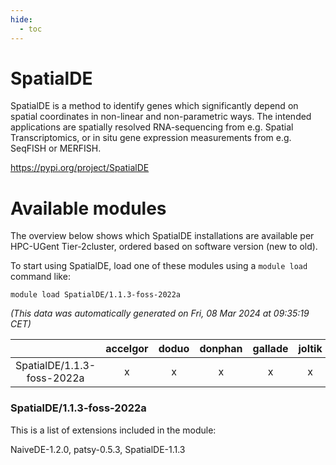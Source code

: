 ```yaml
---
hide:
  - toc
---
```


SpatialDE
=========


SpatialDE is a method to identify genes which significantly depend on spatial coordinates in non-linear and non-parametric ways. The intended applications are spatially resolved RNA-sequencing from e.g. Spatial Transcriptomics, or in situ gene expression measurements from e.g. SeqFISH or MERFISH.

https://pypi.org/project/SpatialDE
# Available modules


The overview below shows which SpatialDE installations are available per HPC-UGent Tier-2cluster, ordered based on software version (new to old).

To start using SpatialDE, load one of these modules using a `module load` command like:

```shell
module load SpatialDE/1.1.3-foss-2022a
```

*(This data was automatically generated on Fri, 08 Mar 2024 at 09:35:19 CET)*  

| |accelgor|doduo|donphan|gallade|joltik|skitty|
| :---: | :---: | :---: | :---: | :---: | :---: | :---: |
|SpatialDE/1.1.3-foss-2022a|x|x|x|x|x|x|


### SpatialDE/1.1.3-foss-2022a

This is a list of extensions included in the module:

NaiveDE-1.2.0, patsy-0.5.3, SpatialDE-1.1.3